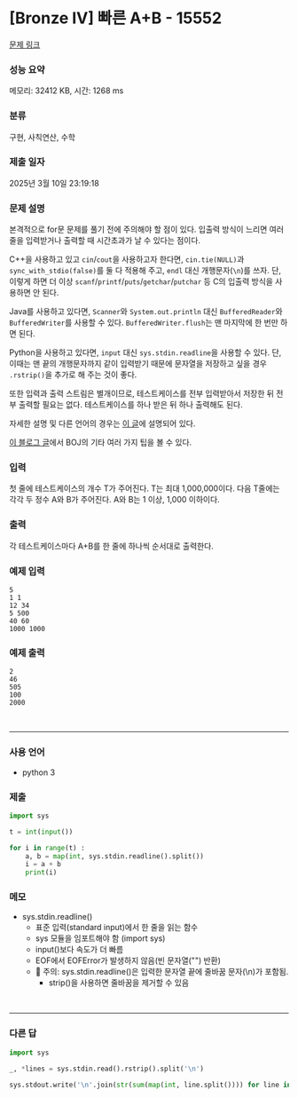 # [Bronze IV] 빠른 A+B - 15552

[문제 링크](https://www.acmicpc.net/problem/15552)

### 성능 요약

메모리: 32412 KB, 시간: 1268 ms

### 분류

구현, 사칙연산, 수학

### 제출 일자

2025년 3월 10일 23:19:18

### 문제 설명

<p>본격적으로 for문 문제를 풀기 전에 주의해야 할 점이 있다. 입출력 방식이 느리면 여러 줄을 입력받거나 출력할 때 시간초과가 날 수 있다는 점이다.</p>

<p>C++을 사용하고 있고 <code>cin</code>/<code>cout</code>을 사용하고자 한다면, <code>cin.tie(NULL)</code>과 <code>sync_with_stdio(false)</code>를 둘 다 적용해 주고, <code>endl</code> 대신 개행문자(<code>\n</code>)를 쓰자. 단, 이렇게 하면 더 이상 <code>scanf</code>/<code>printf</code>/<code>puts</code>/<code>getchar</code>/<code>putchar</code> 등 C의 입출력 방식을 사용하면 안 된다.</p>

<p>Java를 사용하고 있다면, <code>Scanner</code>와 <code>System.out.println</code> 대신 <code>BufferedReader</code>와 <code>BufferedWriter</code>를 사용할 수 있다. <code>BufferedWriter.flush</code>는 맨 마지막에 한 번만 하면 된다.</p>

<p>Python을 사용하고 있다면, <code>input</code> 대신 <code>sys.stdin.readline</code>을 사용할 수 있다. 단, 이때는 맨 끝의 개행문자까지 같이 입력받기 때문에 문자열을 저장하고 싶을 경우 <code>.rstrip()</code>을 추가로 해 주는 것이 좋다.</p>

<p>또한 입력과 출력 스트림은 별개이므로, 테스트케이스를 전부 입력받아서 저장한 뒤 전부 출력할 필요는 없다. 테스트케이스를 하나 받은 뒤 하나 출력해도 된다.</p>

<p>자세한 설명 및 다른 언어의 경우는 <a href="http://www.acmicpc.net/board/view/22716">이 글</a>에 설명되어 있다.</p>

<p><a href="http://www.acmicpc.net/blog/view/55">이 블로그 글</a>에서 BOJ의 기타 여러 가지 팁을 볼 수 있다.</p>

### 입력

 <p>첫 줄에 테스트케이스의 개수 T가 주어진다. T는 최대 1,000,000이다. 다음 T줄에는 각각 두 정수 A와 B가 주어진다. A와 B는 1 이상, 1,000 이하이다.</p>

### 출력

 <p>각 테스트케이스마다 A+B를 한 줄에 하나씩 순서대로 출력한다.</p>

### 예제 입력

```
5
1 1
12 34
5 500
40 60
1000 1000
```

### 예제 출력

```
2
46
505
100
2000
```

<br>

---

### 사용 언어

- python 3

### 제출

```python
import sys

t = int(input())

for i in range(t) :
    a, b = map(int, sys.stdin.readline().split())
    i = a + b
    print(i)
```

### 메모

- sys.stdin.readline()
  - 표준 입력(standard input)에서 한 줄을 읽는 함수
  - sys 모듈을 임포트해야 함 (import sys)
  - input()보다 속도가 더 빠름
  - EOF에서 EOFError가 발생하지 않음(빈 문자열("") 반환)
  - 🚨 주의: sys.stdin.readline()은 입력한 문자열 끝에 줄바꿈 문자(\n)가 포함됨.
    - strip()을 사용하면 줄바꿈을 제거할 수 있음

<br>

---

### 다른 답

```python
import sys

_, *lines = sys.stdin.read().rstrip().split('\n')

sys.stdout.write('\n'.join(str(sum(map(int, line.split()))) for line in lines))
```
